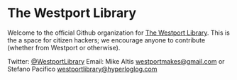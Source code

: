 # The Westport Library

Welcome to the official Github organization for [The Westport Library](https://www.westportlibrary.org). This is the a space for citizen hackers; we encourage anyone to contribute (whether from Westport or otherwise). 

Twitter: [@WestportLibrary](https://twitter.com/WestportLibrary)
Email: Mike Altis <westportmakes@gmail.com> or Stefano Pacifico <westportlibrary@hyperloglog.com>
